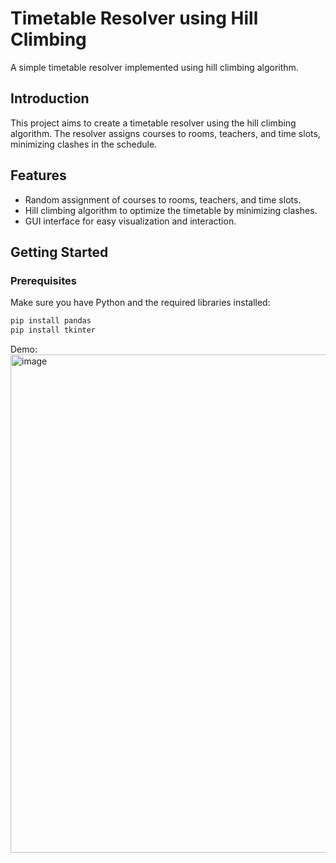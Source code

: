 # Timetable Resolver using Hill Climbing

A simple timetable resolver implemented using hill climbing algorithm.

## Introduction

This project aims to create a timetable resolver using the hill climbing algorithm. The resolver assigns courses to rooms, teachers, and time slots, minimizing clashes in the schedule.

## Features

- Random assignment of courses to rooms, teachers, and time slots.
- Hill climbing algorithm to optimize the timetable by minimizing clashes.
- GUI interface for easy visualization and interaction.

## Getting Started

### Prerequisites

Make sure you have Python and the required libraries installed:

```bash
pip install pandas
pip install tkinter
```
Demo:
<img width="797" alt="image" src="https://github.com/salman-aziz-4425/Timetable-resolver/assets/85288719/d836badc-75e5-49b1-b04b-f6f4584d96b1">
